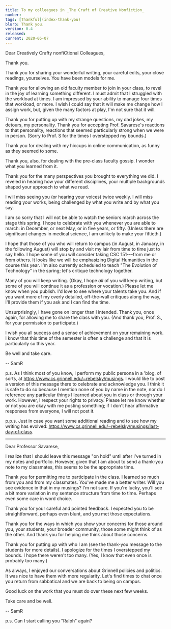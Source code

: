 ```yaml
---
title: To my colleagues in _The Craft of Creative Nonfiction_
number: 
tags: [Thankful](index-thank-you)
blurb: Thank you.
version: 0.4
released: 
current: 2020-05-07
---
```

Dear Creatively Crafty nonfiCtional Colleagues,

Thank you.

Thank you for sharing your wonderful writing, your careful edits, your close readings, yourselves.  You have been models for me.

Thank you for allowing an old faculty member to join in your class, to revel in the joy of learning something different.  I must admit that I struggled with the workload at times.  I am impressed by your ability to manage four times that workload, or more.  I wish I could say that it will make me change how I assign work, but, given the many factors at play, I'm not sure that it will.

Thank you for putting up with my strange questions, my dad jokes, my detours, my personality.  Thank you for accepting Prof. Savarese's reactions to that personality, reactions that seemed particularly strong when we were in person.  (Sorry to Prof. S for the times I overstepped my bounds.)

Thank you for dealing with my hiccups in online communication, as funny as they seemed to some.

Thank you, also, for dealing with the pre-class faculty gossip.  I wonder what you learned from it.

Thank you for the many perspectives you brought to everything we did.  I reveled in hearing how your different disciplines, your multiple backgrounds shaped your approach to what we read.

I will miss seeing you (or hearing your voices) twice weekly.  I will miss reading your works, being challenged by what you write and by what you say.

I am so sorry that I will not be able to watch the seniors march across the stage this spring.  I hope to celebrate with you whenever you are able to march: in December, or next May, or in five years, or fifty.  (Unless there are significant changes in medical science, I am unlikely to make your fiftieth.)

I hope that those of you who will return to campus (in August, in January, in the following August) will stop by and visit my lair from time to time just to say hello.  I hope some of you will consider taking CSC 151---from me or from others.  It looks like we will be emphasizing Digital Humanities in the course this year.  I'm also currently scheduled to teach "The Evolution of Technology" in the spring; let's critique technology together.

Many of you will keep writing.  (Okay, I hope *all* of you will keep writing, but some of you will continue it as a profession or vocation.)  Please let me know when you publish.  I'd love to see where your talents take you.  And if you want more of my overly detailed, off-the-wall critiques along the way, I'll provide them if you ask and I can find the time.

Unsurprisingly, I have gone on longer than I intended.  Thank you, once again, for allowing me to share the class with you.  (And thank you, Prof. S., for your permission to participate.)

I wish you all success and a sense of achievement on your remaining work.  I know that this time of the semester is often a challenge and that it is particularly so this year.

Be well and take care.

-- SamR

p.s. As I think most of you know, I perform my public persona in a 'blog, of sorts, at <https://www.cs.grinnell.edu/~rebelsky/musings>.  I would like to post a version of this message there to celebrate and acknowledge you.  I think it is safe to do so because I mention none of you by name in the note, nor do I reference any particular things I learned about you in class or through your work.  However, I respect your rights to privacy.  Please let me know whether or not you are okay with me posting something; if I don't hear affirmative responses from everyone, I will not post it.

p.p.s. Just in case you want some additional reading and to see how my writing has evolved: <https://www.cs.grinnell.edu/~rebelsky/musings/last-day-of-class>.

---

Dear Professor Savarese,

I realize that I should leave this message "on hold" until after I've turned in my notes and portfolio.  However, given that I am about to send a thank-you note to my classmates, this seems to be the appropriate time.

Thank you for permitting me to participate in the class.  I learned so much from you and from my classmates.  You've made me a better writer.  Will you see evidence in that in my musings?  I'm not sure.  If you're lucky, you'll see a bit more variation in my sentence structure from time to time.  Perhaps even some care in word choice.

Thank you for your careful and pointed feedback.  I expected you to be straightforward, perhaps even blunt, and you met those expectations.

Thank you for the ways in which you show your concerns for those around you, your students, your broader community, those some might think of as the other.  And thank you for helping me think about those concerns.

Thank you for putting up with who I am (see the thank-you message to the students for more details).  I apologize for the times I overstepped my bounds.  I hope there weren't too many.  (Yes, I know that even once is probably too many.)

As always, I enjoyed our conversations about Grinnell policies and politics.  It was nice to have them with more regularity.  Let's find times to chat once you return from sabbatical and we are back to being on campus.

Good luck on the work that you must do over these next few weeks.

Take care and be well.

-- SamR

p.s. Can I start calling you "Ralph" again?
